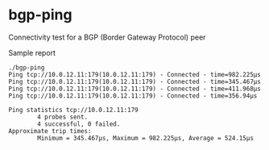 # bgp-ping
Connectivity test for a BGP (Border Gateway Protocol) peer

Sample report
```
./bgp-ping
Ping tcp://10.0.12.11:179(10.0.12.11:179) - Connected - time=982.225µs
Ping tcp://10.0.12.11:179(10.0.12.11:179) - Connected - time=345.467µs
Ping tcp://10.0.12.11:179(10.0.12.11:179) - Connected - time=411.968µs
Ping tcp://10.0.12.11:179(10.0.12.11:179) - Connected - time=356.94µs

Ping statistics tcp://10.0.12.11:179
        4 probes sent.
        4 successful, 0 failed.
Approximate trip times:
        Minimum = 345.467µs, Maximum = 982.225µs, Average = 524.15µs
```